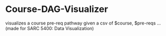 # Course-DAG-Visualizer
visualizes a course pre-req pathway given a csv of $course, $pre-reqs ...
(made for SARC 5400: Data Visualization)
